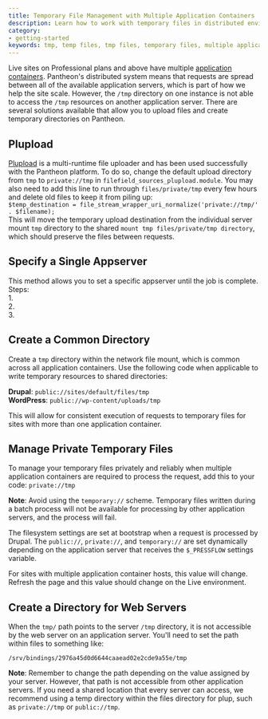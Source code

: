 ```yaml
---
title: Temporary File Management with Multiple Application Containers
description: Learn how to work with temporary files in distributed environments.
category:
- getting-started
keywords: tmp, temp files, tmp files, temporary files, multiple application containers, distributed environments
---
```

Live sites on Professional plans and above have multiple [application containers](/docs/articles/sites/all-about-application-containers).  Pantheon's distributed system means that requests are spread between all of the available application servers, which is part of how we help the site scale. However, the `/tmp` directory on one instance is not able to access the `/tmp` resources on another application server. There are several solutions available that allow you to upload files and create temporary directories on Pantheon.

## Plupload

 [Plupload](http://www.plupload.com/) is a multi-runtime file uploader and has been used successfully with the Pantheon platform. To do so, change the default upload directory from `tmp` to `private://tmp` in  `filefield_sources_plupload.module`. You may also need to add this line to run through `files/private/tmp` every few hours and delete old files to keep it from piling up:   
 `$temp_destination = file_stream_wrapper_uri_normalize('private://tmp/' . $filename);`  
 This will move the temporary upload destination from the individual server mount `tmp` directory to the shared `mount tmp files/private/tmp directory`, which should preserve the files between requests.

## Specify a Single Appserver

 This method allows you to set a specific appserver until the job is complete.  
 Steps:  
 1.  
 2.  
 3.


## Create a Common Directory

Create a `tmp` directory within the network file mount, which is common across all application containers. Use the following code when applicable to write temporary resources to shared directories:

**Drupal**: `public://sites/default/files/tmp`  
**WordPress**: `public://wp-content/uploads/tmp`

This will allow for consistent execution of requests to temporary files for sites with more than one application container.

## Manage Private Temporary Files
To manage your temporary files privately and reliably when multiple application containers are required to process the request, add this to your code: `private://tmp`

<div class="alert alert-danger" role="alert">
<strong>Note</strong>: Avoid using the <code>temporary://</code> scheme. Temporary files written during a batch process will not be available for processing by other application servers, and the process will fail.</div>

The filesystem settings are set at bootstrap when a request is processed by Drupal. The `public://`, `private://`, and `temporary://` are set dynamically depending on the application server that receives the `$_PRESSFLOW` settings variable.

For sites with multiple application container hosts, this value will change. Refresh the page and this value should change on the Live environment.

## Create a Directory for Web Servers
When the `tmp/` path points to the server `/tmp` directory, it is not accessible by the web server on an application server. You'll need to set the path within files to something like:

`/srv/bindings/2976a45d0d6644caaead02e2cde9a55e/tmp`

<div class="alert alert-warning" role="alert">
<strong>Note</strong>: Remember to change the path depending on the value assigned by your server. However, that path is not accessible from other application servers. If you need a shared location that every server can access, we recommend using a temp directory within the files directory for plup, such as <code>private://tmp</code> or <code>public://tmp</code>.</div>
